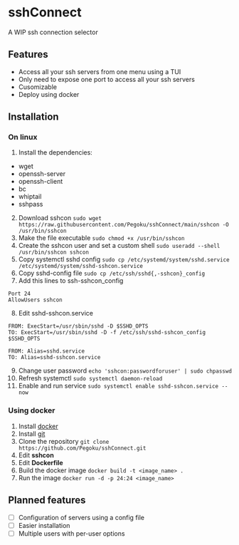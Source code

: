 # sshConnect
A WIP ssh connection selector
 
## Features
* Access all your ssh servers from one menu using a TUI
* Only need to expose one port to access all your ssh servers
* Cusomizable
* Deploy using docker

## Installation

### On linux
1. Install the dependencies:
 - wget
 - openssh-server 
 - openssh-client 
 - bc 
 - whiptail 
 - sshpass 
2. Download sshcon
   ```sudo wget https://raw.githubusercontent.com/Pegoku/sshConnect/main/sshcon -O /usr/bin/sshcon ```
3. Make the file executable
```sudo chmod +x /usr/bin/sshcon ```
4. Create the sshcon user and set a custom shell
```sudo useradd --shell /usr/bin/sshcon sshcon```
5. Copy systemctl sshd config
```sudo cp /etc/systemd/system/sshd.service /etc/systemd/system/sshd-sshcon.service ```
6. Copy sshd-config file
```sudo cp /etc/ssh/sshd{,-sshcon}_config```
7. Add this lines to ssh-sshcon_config
```
Port 24
AllowUsers sshcon
```
8. Edit sshd-sshcon.service
```
FROM: ExecStart=/usr/sbin/sshd -D $SSHD_OPTS
TO: ExecStart=/usr/sbin/sshd -D -f /etc/ssh/sshd-sshcon_config $SSHD_OPTS

FROM: Alias=sshd.service
TO: Alias=sshd-sshcon.service
```
9. Change user password
```echo 'sshcon:passwordforuser' | sudo chpasswd```
10. Refresh systemctl
```sudo systemctl daemon-reload```
1.  Enable and run service
```sudo systemctl enable sshd-sshcon.service --now```

### Using docker
1. Install [docker](https://docs.docker.com/engine/install/)
2. Install [git](https://git-scm.com/downloads)
3. Clone the repository
``` git clone https://github.com/Pegoku/sshConnect.git ```
1. Edit **sshcon**
2. Edit **Dockerfile**
3. Build the docker image
``` docker build -t <image_name> . ```
1. Run the image
``` docker run -d -p 24:24 <image_name> ```

## Planned features
- [ ] Configuration of servers using a config file
- [ ] Easier installation
- [ ] Multiple users with per-user options